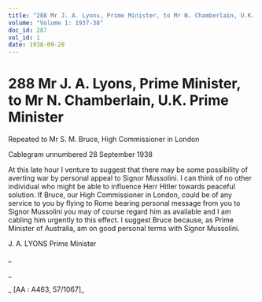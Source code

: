 ```yaml
---
title: "288 Mr J. A. Lyons, Prime Minister, to Mr N. Chamberlain, U.K. Prime Minister"
volume: "Volume 1: 1937-38"
doc_id: 287
vol_id: 1
date: 1938-09-28
---
```


# 288 Mr J. A. Lyons, Prime Minister, to Mr N. Chamberlain, U.K. Prime Minister

Repeated to Mr S. M. Bruce, High Commissioner in London

Cablegram unnumbered 28 September 1938

At this late hour I venture to suggest that there may be some possibility of averting war by personal appeal to Signor Mussolini. I can think of no other individual who might be able to influence Herr Hitler towards peaceful solution. If Bruce, our High Commissioner in London, could be of any service to you by flying to Rome bearing personal message from you to Signor Mussolini you may of course regard him as available and I am cabling him urgently to this effect. I suggest Bruce because, as Prime Minister of Australia, am on good personal terms with Signor Mussolini.

J. A. LYONS Prime Minister

_

_

_ [AA : A463, 57/1067]_
